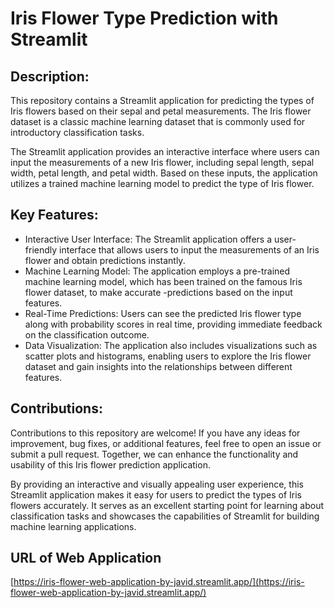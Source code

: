 # Iris Flower Type Prediction with Streamlit

## Description:
This repository contains a Streamlit application for predicting the types of Iris flowers based on their sepal and petal measurements. The Iris flower dataset is a classic machine learning dataset that is commonly used for introductory classification tasks.

The Streamlit application provides an interactive interface where users can input the measurements of a new Iris flower, including sepal length, sepal width, petal length, and petal width. Based on these inputs, the application utilizes a trained machine learning model to predict the type of Iris flower.

## Key Features:

- Interactive User Interface: The Streamlit application offers a user-friendly interface that allows users to input the measurements of an Iris flower and obtain predictions instantly.
- Machine Learning Model: The application employs a pre-trained machine learning model, which has been trained on the famous Iris flower dataset, to make accurate -predictions based on the input features.
- Real-Time Predictions: Users can see the predicted Iris flower type along with probability scores in real time, providing immediate feedback on the classification outcome.
- Data Visualization: The application also includes visualizations such as scatter plots and histograms, enabling users to explore the Iris flower dataset and gain insights into the relationships between different features.
  
## Contributions:
Contributions to this repository are welcome! If you have any ideas for improvement, bug fixes, or additional features, feel free to open an issue or submit a pull request. Together, we can enhance the functionality and usability of this Iris flower prediction application.

By providing an interactive and visually appealing user experience, this Streamlit application makes it easy for users to predict the types of Iris flowers accurately. It serves as an excellent starting point for learning about classification tasks and showcases the capabilities of Streamlit for building machine learning applications.

## URL of Web Application
[https://iris-flower-web-application-by-javid.streamlit.app/](https://iris-flower-web-application-by-javid.streamlit.app/)
